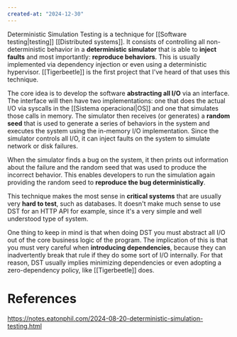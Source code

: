 ```yaml
---
created-at: "2024-12-30"
---
```


Deterministic Simulation Testing is a technique for [[Software testing|testing]] [[Distributed systems]]. It consists of controlling all non-deterministic behavior in a **deterministic simulator** that is able to **inject faults** and most importantly: **reproduce behaviors**. This is usually implemented via dependency injection or even using a deterministic hypervisor. [[Tigerbeetle]] is the first project that I've heard of that uses this technique.

The core idea is to develop the software **abstracting all I/O** via an interface. The interface will then have two implementations: one that does the actual I/O via syscalls in the [[Sistema operacional|OS]] and one that simulates those calls in memory. The simulator then receives (or generates) a **random seed** that is used to generate a series of behaviors in the system and executes the system using the in-memory I/O implementation. Since the simulator controls all I/O, it can inject faults on the system to simulate network or disk failures.

When the simulator finds a bug on the system, it then prints out information about the failure and the random seed that was used to produce the incorrect behavior. This enables developers to run the simulation again providing the random seed to **reproduce the bug deterministically**.

This technique makes the most sense in **critical systems** that are usually very **hard to test**, such as databases. It doesn't make much sense to use DST for an HTTP API for example, since it's a very simple and well understood type of system.

One thing to keep in mind is that when doing DST you must abstract all I/O out of the core business logic of the program. The implication of this is that you must very careful when **introducing dependencies**, because they can inadvertently break that rule if they do some sort of I/O internally. For that reason, DST usually implies minimizing dependencies or even adopting a zero-dependency policy, like [[Tigerbeetle]] does.

# References

https://notes.eatonphil.com/2024-08-20-deterministic-simulation-testing.html
